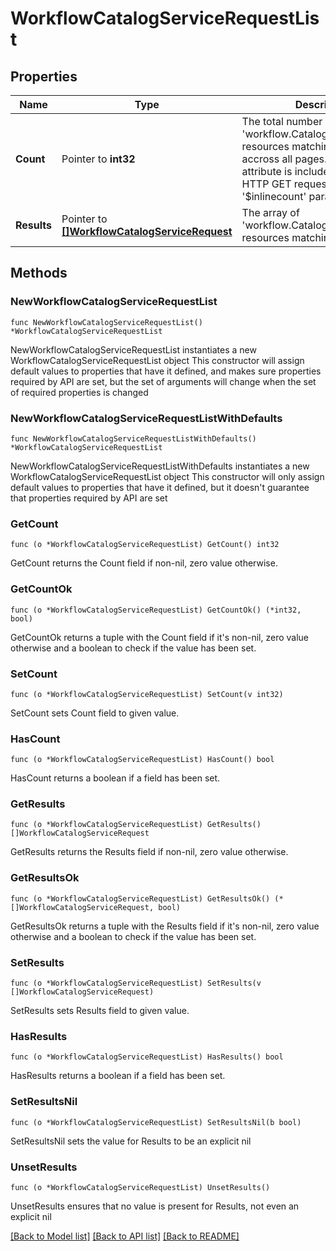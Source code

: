 # WorkflowCatalogServiceRequestList

## Properties

Name | Type | Description | Notes
------------ | ------------- | ------------- | -------------
**Count** | Pointer to **int32** | The total number of &#39;workflow.CatalogServiceRequest&#39; resources matching the request, accross all pages. The &#39;Count&#39; attribute is included when the HTTP GET request includes the &#39;$inlinecount&#39; parameter. | [optional] 
**Results** | Pointer to [**[]WorkflowCatalogServiceRequest**](WorkflowCatalogServiceRequest.md) | The array of &#39;workflow.CatalogServiceRequest&#39; resources matching the request. | [optional] 

## Methods

### NewWorkflowCatalogServiceRequestList

`func NewWorkflowCatalogServiceRequestList() *WorkflowCatalogServiceRequestList`

NewWorkflowCatalogServiceRequestList instantiates a new WorkflowCatalogServiceRequestList object
This constructor will assign default values to properties that have it defined,
and makes sure properties required by API are set, but the set of arguments
will change when the set of required properties is changed

### NewWorkflowCatalogServiceRequestListWithDefaults

`func NewWorkflowCatalogServiceRequestListWithDefaults() *WorkflowCatalogServiceRequestList`

NewWorkflowCatalogServiceRequestListWithDefaults instantiates a new WorkflowCatalogServiceRequestList object
This constructor will only assign default values to properties that have it defined,
but it doesn't guarantee that properties required by API are set

### GetCount

`func (o *WorkflowCatalogServiceRequestList) GetCount() int32`

GetCount returns the Count field if non-nil, zero value otherwise.

### GetCountOk

`func (o *WorkflowCatalogServiceRequestList) GetCountOk() (*int32, bool)`

GetCountOk returns a tuple with the Count field if it's non-nil, zero value otherwise
and a boolean to check if the value has been set.

### SetCount

`func (o *WorkflowCatalogServiceRequestList) SetCount(v int32)`

SetCount sets Count field to given value.

### HasCount

`func (o *WorkflowCatalogServiceRequestList) HasCount() bool`

HasCount returns a boolean if a field has been set.

### GetResults

`func (o *WorkflowCatalogServiceRequestList) GetResults() []WorkflowCatalogServiceRequest`

GetResults returns the Results field if non-nil, zero value otherwise.

### GetResultsOk

`func (o *WorkflowCatalogServiceRequestList) GetResultsOk() (*[]WorkflowCatalogServiceRequest, bool)`

GetResultsOk returns a tuple with the Results field if it's non-nil, zero value otherwise
and a boolean to check if the value has been set.

### SetResults

`func (o *WorkflowCatalogServiceRequestList) SetResults(v []WorkflowCatalogServiceRequest)`

SetResults sets Results field to given value.

### HasResults

`func (o *WorkflowCatalogServiceRequestList) HasResults() bool`

HasResults returns a boolean if a field has been set.

### SetResultsNil

`func (o *WorkflowCatalogServiceRequestList) SetResultsNil(b bool)`

 SetResultsNil sets the value for Results to be an explicit nil

### UnsetResults
`func (o *WorkflowCatalogServiceRequestList) UnsetResults()`

UnsetResults ensures that no value is present for Results, not even an explicit nil

[[Back to Model list]](../README.md#documentation-for-models) [[Back to API list]](../README.md#documentation-for-api-endpoints) [[Back to README]](../README.md)


